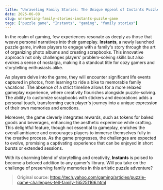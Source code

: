 ```yaml
---
title: "Unraveling Family Stories: The Unique Appeal of Instants Puzzle Game"
date: 2025-06-08
slug: unraveling-family-stories-instants-puzzle-game
tags: ["puzzle game", "Instants", "gaming", "family stories"]
---
```


In the realm of gaming, few experiences resonate as deeply as those that weave personal narratives into their gameplay. **Instants**, a newly launched puzzle game, invites players to engage with a family's story through the art of organizing photo albums and creating scrapbooks. This innovative approach not only challenges players' problem-solving skills but also evokes a sense of nostalgia, making it a standout title for cozy gamers and storytelling enthusiasts alike.

As players delve into the game, they will encounter significant life events captured in photos, from learning to ride a bike to memorable family vacations. The absence of a strict timeline allows for a more relaxed gameplay experience, where creativity flourishes alongside puzzle-solving. The ability to customize scrapbooks with stickers and decorations adds a personal touch, transforming each player's journey into a unique expression of their own memories and emotions.

Moreover, the game cleverly integrates rewards, such as tokens for baked goods and beverages, enhancing the aesthetic experience while crafting. This delightful feature, though not essential to gameplay, enriches the overall ambiance and encourages players to immerse themselves fully in the creative process. As the game progresses, the challenges are expected to evolve, promising a captivating experience that can be enjoyed in short bursts or extended sessions.

With its charming blend of storytelling and creativity, **Instants** is poised to become a beloved addition to any gamer's library. Will you take on the challenge of preserving family memories in this artistic puzzle adventure?

> Original source: https://tech.yahoo.com/gaming/articles/puzzle-game-challenges-tell-family-165251166.html